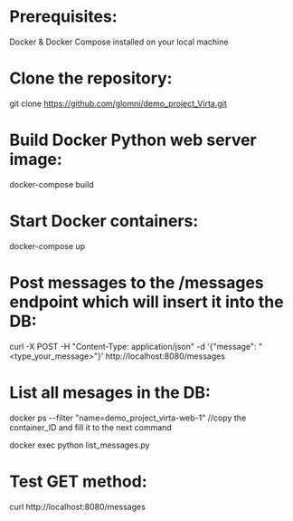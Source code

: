 # Prerequisites:
Docker & Docker Compose installed on your local machine

# Clone the repository:
git clone https://github.com/glomni/demo_project_Virta.git

# Build Docker Python web server image:
docker-compose build

# Start Docker containers:
docker-compose up   

# Post messages to the /messages endpoint which will insert it into the DB:
curl -X POST -H "Content-Type: application/json" -d '{"message": "<type_your_message>"}' http://localhost:8080/messages

# List all mesages in the DB:
docker ps --filter "name=demo_project_virta-web-1" //copy the container_ID and fill it to the next command

docker exec <container d> python list_messages.py

# Test GET method:
curl http://localhost:8080/messages
